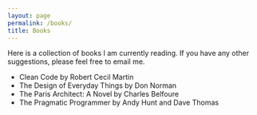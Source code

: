 ```yaml
---
layout: page
permalink: /books/
title: Books
---
```


Here is a collection of books I am currently reading. If you have any other suggestions, please feel free to email me.

* Clean Code by Robert Cecil Martin
* The Design of Everyday Things by Don Norman
* The Paris Architect: A Novel by Charles Belfoure
* The Pragmatic Programmer by Andy Hunt and Dave Thomas
